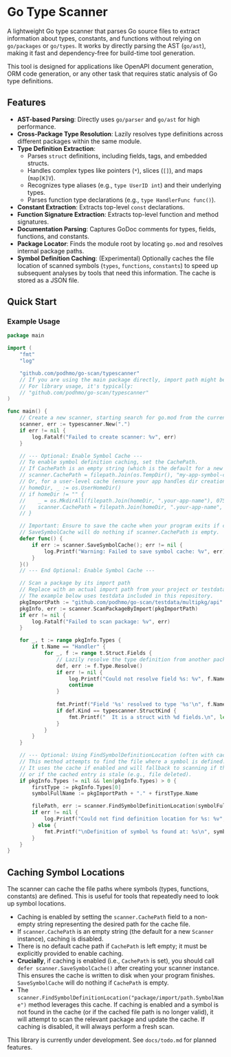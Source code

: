 # Go Type Scanner

A lightweight Go type scanner that parses Go source files to extract information about types, constants, and functions without relying on `go/packages` or `go/types`. It works by directly parsing the AST (`go/ast`), making it fast and dependency-free for build-time tool generation.

This tool is designed for applications like OpenAPI document generation, ORM code generation, or any other task that requires static analysis of Go type definitions.

## Features

- **AST-based Parsing**: Directly uses `go/parser` and `go/ast` for high performance.
- **Cross-Package Type Resolution**: Lazily resolves type definitions across different packages within the same module.
- **Type Definition Extraction**:
    - Parses `struct` definitions, including fields, tags, and embedded structs.
    - Handles complex types like pointers (`*`), slices (`[]`), and maps (`map[K]V`).
    - Recognizes type aliases (e.g., `type UserID int`) and their underlying types.
    - Parses function type declarations (e.g., `type HandlerFunc func()`).
- **Constant Extraction**: Extracts top-level `const` declarations.
- **Function Signature Extraction**: Extracts top-level function and method signatures.
- **Documentation Parsing**: Captures GoDoc comments for types, fields, functions, and constants.
- **Package Locator**: Finds the module root by locating `go.mod` and resolves internal package paths.
- **Symbol Definition Caching**: (Experimental) Optionally caches the file location of scanned symbols (`types`, `functions`, `constants`) to speed up subsequent analyses by tools that need this information. The cache is stored as a JSON file.

## Quick Start

### Example Usage

```go
package main

import (
	"fmt"
	"log"

	"github.com/podhmo/go-scan/typescanner"
	// If you are using the main package directly, import path might be different
	// For library usage, it's typically:
	// "github.com/podhmo/go-scan/typescanner"
)

func main() {
	// Create a new scanner, starting search for go.mod from the current directory
	scanner, err := typescanner.New(".")
	if err != nil {
		log.Fatalf("Failed to create scanner: %v", err)
	}

	// --- Optional: Enable Symbol Cache ---
	// To enable symbol definition caching, set the CachePath.
	// If CachePath is an empty string (which is the default for a new Scanner), caching is disabled.
	// scanner.CachePath = filepath.Join(os.TempDir(), "my-app-symbol-cache.json") // Example
	// Or, for a user-level cache (ensure your app handles dir creation if needed by CachePath):
	// homeDir, _ := os.UserHomeDir()
	// if homeDir != "" {
	//    _ = os.MkdirAll(filepath.Join(homeDir, ".your-app-name"), 0750) // Ensure dir exists
	//    scanner.CachePath = filepath.Join(homeDir, ".your-app-name", "go-scan-symbols.json")
	// }

	// Important: Ensure to save the cache when your program exits if caching is enabled.
	// SaveSymbolCache will do nothing if scanner.CachePath is empty.
	defer func() {
		if err := scanner.SaveSymbolCache(); err != nil {
			log.Printf("Warning: Failed to save symbol cache: %v", err)
		}
	}()
	// --- End Optional: Enable Symbol Cache ---

	// Scan a package by its import path
	// Replace with an actual import path from your project or testdata.
	// The example below uses testdata included in this repository.
	pkgImportPath := "github.com/podhmo/go-scan/testdata/multipkg/api"
	pkgInfo, err := scanner.ScanPackageByImport(pkgImportPath)
	if err != nil {
		log.Fatalf("Failed to scan package: %v", err)
	}

	for _, t := range pkgInfo.Types {
		if t.Name == "Handler" {
			for _, f := range t.Struct.Fields {
				// Lazily resolve the type definition from another package
				def, err := f.Type.Resolve()
				if err != nil {
					log.Printf("Could not resolve field %s: %v", f.Name, err)
					continue
				}
				
				fmt.Printf("Field '%s' resolved to type '%s'\n", f.Name, def.Name)
				if def.Kind == typescanner.StructKind {
					fmt.Printf("  It is a struct with %d fields.\n", len(def.Struct.Fields))
				}
			}
		}
	}

	// --- Optional: Using FindSymbolDefinitionLocation (often with cache) ---
	// This method attempts to find the file where a symbol is defined.
	// It uses the cache if enabled and will fallback to scanning if the symbol isn't found in cache
	// or if the cached entry is stale (e.g., file deleted).
	if pkgInfo.Types != nil && len(pkgInfo.Types) > 0 {
		firstType := pkgInfo.Types[0]
		symbolFullName := pkgImportPath + "." + firstType.Name

		filePath, err := scanner.FindSymbolDefinitionLocation(symbolFullName)
		if err != nil {
			log.Printf("Could not find definition location for %s: %v", symbolFullName, err)
		} else {
			fmt.Printf("\nDefinition of symbol %s found at: %s\n", symbolFullName, filePath)
		}
	}
}
```

## Caching Symbol Locations

The scanner can cache the file paths where symbols (types, functions, constants) are defined. This is useful for tools that repeatedly need to look up symbol locations.

- Caching is enabled by setting the `scanner.CachePath` field to a non-empty string representing the desired path for the cache file.
- If `scanner.CachePath` is an empty string (the default for a new `Scanner` instance), caching is disabled.
- There is no default cache path if `CachePath` is left empty; it must be explicitly provided to enable caching.
- **Crucially**, if caching is enabled (i.e., `CachePath` is set), you should call `defer scanner.SaveSymbolCache()` after creating your scanner instance. This ensures the cache is written to disk when your program finishes. `SaveSymbolCache` will do nothing if `CachePath` is empty.
- The `scanner.FindSymbolDefinitionLocation("package/import/path.SymbolName")` method leverages this cache. If caching is enabled and a symbol is not found in the cache (or if the cached file path is no longer valid), it will attempt to scan the relevant package and update the cache. If caching is disabled, it will always perform a fresh scan.

This library is currently under development. See `docs/todo.md` for planned features.